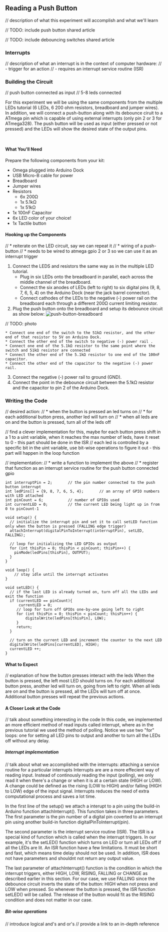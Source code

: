 ## Reading a Push Button

// description of what this experiment will accomplish and what we'll learn

// TODO: include push button shared article

// TODO: include debouncing switches shared article

### Interrupts

// description of what an interrupt is in the context of computer hardware:
//  - trigger for an action
//  - requires an interrupt service routine (ISR)

### Building the Circuit

// push button connected as input
// 5-8 leds connected

For this experiment we will be using the same components from the multiple LEDs tutorial (6 LEDs, 6 200 ohm resistors, breadboard and jumper wires). In addition, we will connect a push-button along with its debounce ciruit to a ATmega pin which is capable of using external interrupts (only pin 2 or 3 for ATmega328). The push button will be used as input (either pressed or not pressed) and the LEDs will show the desired state of the output pins.

<!-- Push Button -->
```{r child = '../../shared/switches-push-button.md'}
```

<!-- Debouncing a Push Button -->
```{r child = '../../shared/switches-debouncing.md'}
```

#### What You'll Need

Prepare the following components from your kit:

* Omega plugged into Arduino Dock
* USB Micro-B cable for power
* Breadboard
* Jumper wires
* Resistors
    * 6x 200Ω
    * 1x 5.1kΩ
    * 1x 51kΩ
* 1x 100nF Capacitor
* 6x LED color of your choice! 
* 1x Tactile button

#### Hooking up the Components

//  * reiterate on the LED circuit, say we can repeat it
//  * wiring of a push-button
//    * needs to be wired to atmega gpio 2 or 3 so we can use it as an interrupt trigger

1. Connect the LEDS and resistors the same way as in the multiple LED tutorial.
    * Plug in six LEDs onto the breadboard in parallel, each across the middle channel of the breadboard.
    * Connect the six anodes of LEDs (left to right) to six digital pins (9, 8, 7, 6, 5, 4) on the Arduino Dock (near the jack barrel connector).
    * Connect cathodes of the LEDs to the negative (-) power rail on the breadboard each through a different 200Ω current limiting resistor.
2. Plug the push button onto the breadboard and setup its debounce circuit as show below:
    ![push-button-breadboard](https://raw.githubusercontent.com/OnionIoT/Onion-Docs/master/Omega2/Kit-Guides/img/push-button-breadboard.jpg)
    
// TODO: photo

    * Connect one end of the switch to the 51kΩ resistor, and the other end of that resistor to 5V on Arduino Dock.
    * Connect the other end of the switch to negative (-) power rail .
    * Connect one end of the 5.1kΩ resistor to the same point where the switch and 51kΩ resistor are connected
    * Connect the other end of the 5.1kΩ resistor to one end of the 100nF capacitor.
    * Connect the other end of the capacitor to the negative (-) power rail.
3. Connect the negative (-) power rail to ground (GND).
4. Connect the point in the debounce circuit between the 5.1kΩ resistor and the capacitor to pin 2 of the Arduino Dock.

### Writing the Code

// desired action:
//  * when the button is pressed an led turns on
//  * for each additional button press, another led will turn on
//  * when all leds are on and the button is pressed, turn all of the leds off

// find a clever implementation for this, maybe for each button press shift in a 1 to a uint variable, when it reaches the max number of leds, have it reset to 0 - this part should be done in the ISR
// each led is controlled by a specific bit in the uint variable, use bit-wise operations to figure it out - this part will happen in the loop function

// implementation:
//  * write a function to implement the above
//  * register that function as an interrupt service routine for the push button connected gpio

``` arduino
int interruptPin = 2;       // the pin number connected to the push button interrupt
int ledPins[] = {9, 8, 7, 6, 5, 4};       // an array of GPIO numbers with LED attached
int pinCount = 6;           // number of GPIOs used
int currentLED = 0;         // the current LED being light up in from 0 to pinCount-1

void setup() {
  // initialize the interrupt pin and set it to call setLED function only when the button is pressed (FALLING edge trigger)
  attachInterrupt(digitalPinToInterrupt(interruptPin), setLED, FALLING);
  
  // loop for initializing the LED GPIOs as output
  for (int thisPin = 0; thisPin < pinCount; thisPin++) {
    pinMode(ledPins[thisPin], OUTPUT);
  }
}

void loop() {
    // stay idle until the interrupt activates
}

void setLED() {
  // if the last LED is already turned on, turn off all the LEDs and exit the function
  if (currentLED == pinCount){
      currentLED = 0;
     // loop for turn off GPIOs one-by-one going left to right 
     for (int thisPin = 0; thisPin < pinCount; thisPin++) {
         digitalWrite(ledPins[thisPin], LOW);
     }
     return;
  }

  // turn on the current LED and increment the counter to the next LED
  digitalWrite(ledPins[currentLED], HIGH);
  currentLED ++;
}
```

#### What to Expect

// explanation of how the button presses interact with the leds
When the button is pressed, the left most LED should turns on. For each additional button press, another led will turn on, going from left to right. When all leds are on and the button is pressed, all the LEDs will turn off at once. Additional button presses will repeat the previous actions.

#### A Closer Look at the Code

// talk about something interesting in the code
In this code, we implemented an more efficient method of read inputs called interrupt, where as in the previous tutorial we used the method of polling. Notice we use two "for" loops: one for setting all LED pins to output and another to turn all the LEDs off without any delay. 

##### Interrupt implementation

// talk about what we accomplished with the interrupts: attaching a service routine for a particular interrupts
Interrupts are are a more effecient way of reading input. Instead of continously reading the input (polling), we only read it when there's a change or when it is at a certain state (HIGH or LOW).  A change could be defined as the rising (LOW to HIGH) and/or falling (HIGH to LOW) edge of the input signal. Interrupts reduces the need of extra computational process and saves a lot time.
 
In the first line of the setup() we attach a interupt to a pin using the build-in Arduino function attachInterrupt(). This function takes in three parameters. The first parameter is the pin number of a digital pin coverted to an interrupt pin using another build-in function digitalPinToInterrupt(pin). 

The second parameter is the interrupt service routine (ISR). The ISR is a special kind of function which is called when the interrupt triggers. In our example, it's the setLED() function which turns on LED or turn all LEDs off if all the LEDs are lit. An ISR function have a few limitations. It must be short and fast, which means time delay should not be used. In addition, ISR does not have parameters and shouldnt not return any output value.

The last parameter of attachInterrupt() function is the condition in which the interrupt triggers, either HIGH, LOW, RISING, FALLING or CHANGE as described earlier in this section. For our case, we use FALLING since the debounce circuit inverts the state of the button: HIGH when not press and LOW when pressed. So whenever the button is pressed, the ISR function setLED() will be called. The release of the button would fit as the RISING condition and does not matter in our case.



##### Bit-wise operations

// introduce logical and's and or's
// provide a link to an in-depth reference

